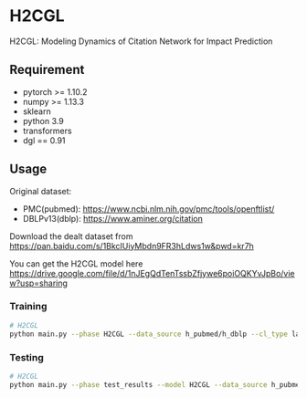 # H2CGL
H2CGL: Modeling Dynamics of Citation Network for Impact Prediction

## Requirement

* pytorch >= 1.10.2
* numpy >= 1.13.3
* sklearn
* python 3.9
* transformers
* dgl == 0.91

## Usage
Original dataset:
* PMC(pubmed): https://www.ncbi.nlm.nih.gov/pmc/tools/openftlist/
* DBLPv13(dblp): https://www.aminer.org/citation

Download the dealt dataset from https://pan.baidu.com/s/1BkcIUiyMbdn9FR3hLdws1w&pwd=kr7h <br>

You can get the H2CGL model here https://drive.google.com/file/d/1nJEgQdTenTssbZfjywe6poiOQKYvJpBo/view?usp=sharing

### Training
```sh
# H2CGL
python main.py --phase H2CGL --data_source h_pubmed/h_dblp --cl_type label_aug_hard_negative --aug_type cg --encoder_type 'CGIN+RGAT' --n_layers 4 --hn 2 --hn_method co_cite
```

### Testing

```sh
# H2CGL
python main.py --phase test_results --model H2CGL --data_source h_pubmed/h_dblp --cl_type label_aug_hard_negative --aug_type cg --encoder_type 'CGIN+RGAT' --n_layers 4 --hn 2 --hn_method co_cite
```